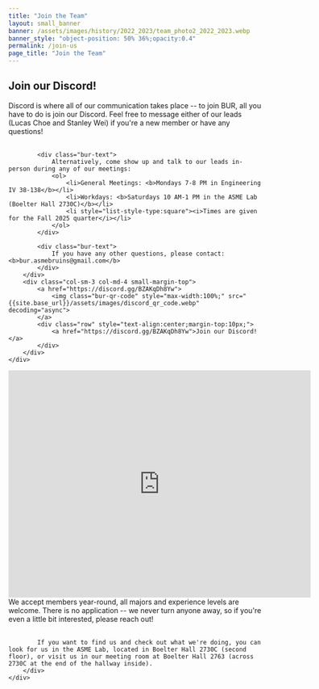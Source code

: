```yaml
---
title: "Join the Team"
layout: small_banner
banner: /assets/images/history/2022_2023/team_photo2_2022_2023.webp
banner_style: "object-position: 50% 36%;opacity:0.4"
permalink: /join-us
page_title: "Join the Team"
---
```


<div class="bur-wide-container" style="margin-bottom:20px;margin-top:10px;">
    <div class="row bur-subteam-row" markdown="0">
        <div class="col">
            <h2>Join our Discord!</h2>
            <div class="bur-text">
                Discord is where all of our communication takes place -- to join BUR, all you have to do is join our Discord. Feel free to message either of our leads (Lucas Choe and Stanley Wei) if you're a new member or have any questions!
            </div><br/>

            <div class="bur-text">
                Alternatively, come show up and talk to our leads in-person during any of our meetings:
                <ol>
                    <li>General Meetings: <b>Mondays 7-8 PM in Engineering IV 38-138</b></li>
                    <li>Workdays: <b>Saturdays 10 AM-1 PM in the ASME Lab (Boelter Hall 2730C)</b></li>
                    <li style="list-style-type:square"><i>Times are given for the Fall 2025 quarter</i></li>
                </ol>
            </div>

            <div class="bur-text">
                If you have any other questions, please contact: <b>bur.asmebruins@gmail.com</b>
            </div>
        </div>
        <div class="col-sm-3 col-md-4 small-margin-top">
            <a href="https://discord.gg/BZAKqDh8Yw">
                <img class="bur-qr-code" style="max-width:100%;" src="{{site.base_url}}/assets/images/discord_qr_code.webp" decoding="async">
            </a>
            <div class="row" style="text-align:center;margin-top:10px;">
                <a href="https://discord.gg/BZAKqDh8Yw">Join our Discord!</a>
            </div>
        </div>
    </div>
</div>

<div class="bur-wide-container">
    <div class="row bur-subteam-row" markdown="0">
        <div class="col small-margin-top">
            <iframe src="https://www.google.com/maps/embed?pb=!1m17!1m12!1m3!1d1558.7733401169535!2d-118.4440065632043!3d34.0684572827653!2m3!1f0!2f0!3f0!3m2!1i1024!2i768!4f13.1!3m2!1m1!2zMzTCsDA0JzA2LjUiTiAxMTjCsDI2JzM1LjAiVw!5e1!3m2!1sen!2sus!4v1747375054026!5m2!1sen!2sus" width="600" height="450" style="border:0;" allowfullscreen="" loading="lazy" referrerpolicy="no-referrer-when-downgrade"></iframe>
        </div>
        <div class="col">
            We accept members year-round, all majors and experience levels are welcome. There is no application -- we never turn anyone away, so if you're even a little bit interested, please reach out! <br/><br/>
        
            If you want to find us and check out what we're doing, you can look for us in the ASME Lab, located in Boelter Hall 2730C (second floor), or visit us in our meeting room at Boelter Hall 2763 (across 2730C at the end of the hallway inside). 
        </div>
    </div>
</div>
